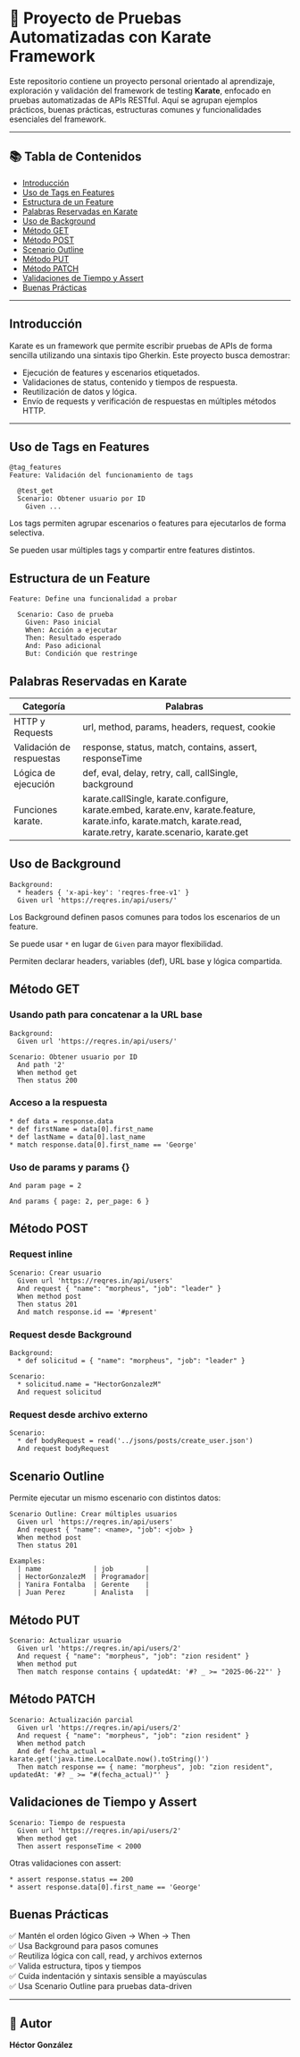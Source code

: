 # 🥋 Proyecto de Pruebas Automatizadas con Karate Framework

Este repositorio contiene un proyecto personal orientado al aprendizaje, exploración y validación del framework de testing **Karate**, enfocado en pruebas automatizadas de APIs RESTful. Aquí se agrupan ejemplos prácticos, buenas prácticas, estructuras comunes y funcionalidades esenciales del framework.

---

## 📚 Tabla de Contenidos

- [Introducción](#introducción)
- [Uso de Tags en Features](#uso-de-tags-en-features)
- [Estructura de un Feature](#estructura-de-un-feature)
- [Palabras Reservadas en Karate](#palabras-reservadas-en-karate)
- [Uso de Background](#uso-de-background)
- [Método GET](#método-get)
- [Método POST](#método-post)
- [Scenario Outline](#scenario-outline)
- [Método PUT](#método-put)
- [Método PATCH](#método-patch)
- [Validaciones de Tiempo y Assert](#validaciones-de-tiempo-y-assert)
- [Buenas Prácticas](#buenas-prácticas)

---

## Introducción

Karate es un framework que permite escribir pruebas de APIs de forma sencilla utilizando una sintaxis tipo Gherkin. Este proyecto busca demostrar:

- Ejecución de features y escenarios etiquetados.
- Validaciones de status, contenido y tiempos de respuesta.
- Reutilización de datos y lógica.
- Envío de requests y verificación de respuestas en múltiples métodos HTTP.

---

## Uso de Tags en Features

```gherkin
@tag_features
Feature: Validación del funcionamiento de tags

  @test_get
  Scenario: Obtener usuario por ID
    Given ...
```

Los tags permiten agrupar escenarios o features para ejecutarlos de forma selectiva.

Se pueden usar múltiples tags y compartir entre features distintos.

## Estructura de un Feature

```gherkin
Feature: Define una funcionalidad a probar

  Scenario: Caso de prueba
    Given: Paso inicial
    When: Acción a ejecutar
    Then: Resultado esperado
    And: Paso adicional
    But: Condición que restringe
```

## Palabras Reservadas en Karate

| Categoría | Palabras |
|-----------|----------|
| HTTP y Requests | url, method, params, headers, request, cookie |
| Validación de respuestas | response, status, match, contains, assert, responseTime |
| Lógica de ejecución | def, eval, delay, retry, call, callSingle, background |
| Funciones karate. | karate.callSingle, karate.configure, karate.embed, karate.env, karate.feature, karate.info, karate.match, karate.read, karate.retry, karate.scenario, karate.get |

## Uso de Background

```gherkin
Background:
  * headers { 'x-api-key': 'reqres-free-v1' }
  Given url 'https://reqres.in/api/users/'
```

Los Background definen pasos comunes para todos los escenarios de un feature.

Se puede usar `*` en lugar de `Given` para mayor flexibilidad.

Permiten declarar headers, variables (def), URL base y lógica compartida.

## Método GET

### Usando path para concatenar a la URL base

```gherkin
Background:
  Given url 'https://reqres.in/api/users/'

Scenario: Obtener usuario por ID
  And path '2'
  When method get
  Then status 200
```

### Acceso a la respuesta

```gherkin
* def data = response.data
* def firstName = data[0].first_name
* def lastName = data[0].last_name
* match response.data[0].first_name == 'George'
```

### Uso de params y params {}

```gherkin
And param page = 2

And params { page: 2, per_page: 6 }
```

## Método POST

### Request inline

```gherkin
Scenario: Crear usuario
  Given url 'https://reqres.in/api/users'
  And request { "name": "morpheus", "job": "leader" }
  When method post
  Then status 201
  And match response.id == '#present'
```

### Request desde Background

```gherkin
Background:
  * def solicitud = { "name": "morpheus", "job": "leader" }

Scenario:
  * solicitud.name = "HectorGonzalezM"
  And request solicitud
```

### Request desde archivo externo

```gherkin
Scenario:
  * def bodyRequest = read('../jsons/posts/create_user.json')
  And request bodyRequest
```

## Scenario Outline

Permite ejecutar un mismo escenario con distintos datos:

```gherkin
Scenario Outline: Crear múltiples usuarios
  Given url 'https://reqres.in/api/users'
  And request { "name": <name>, "job": <job> }
  When method post
  Then status 201

Examples:
  | name             | job        |
  | HectorGonzalezM  | Programador|
  | Yanira Fontalba  | Gerente    |
  | Juan Perez       | Analista   |
```

## Método PUT

```gherkin
Scenario: Actualizar usuario
  Given url 'https://reqres.in/api/users/2'
  And request { "name": "morpheus", "job": "zion resident" }
  When method put
  Then match response contains { updatedAt: '#? _ >= "2025-06-22"' }
```

## Método PATCH

```gherkin
Scenario: Actualización parcial
  Given url 'https://reqres.in/api/users/2'
  And request { "name": "morpheus", "job": "zion resident" }
  When method patch
  And def fecha_actual = karate.get('java.time.LocalDate.now().toString()')
  Then match response == { name: "morpheus", job: "zion resident", updatedAt: '#? _ >= "#(fecha_actual)"' }
```

## Validaciones de Tiempo y Assert

```gherkin
Scenario: Tiempo de respuesta
  Given url 'https://reqres.in/api/users/2'
  When method get
  Then assert responseTime < 2000
```

Otras validaciones con assert:

```gherkin
* assert response.status == 200
* assert response.data[0].first_name == 'George'
```

## Buenas Prácticas

✅ Mantén el orden lógico Given → When → Then  
✅ Usa Background para pasos comunes  
✅ Reutiliza lógica con call, read, y archivos externos  
✅ Valida estructura, tipos y tiempos  
✅ Cuida indentación y sintaxis sensible a mayúsculas  
✅ Usa Scenario Outline para pruebas data-driven  

---

## 🧠 Autor

**Héctor González**
